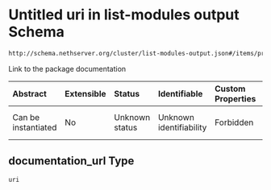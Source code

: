 # Untitled uri in list-modules output Schema

```txt
http://schema.nethserver.org/cluster/list-modules-output.json#/items/properties/docs/parameters/documentation_url
```

Link to the package documentation

| Abstract            | Extensible | Status         | Identifiable            | Custom Properties | Additional Properties | Access Restrictions | Defined In                                                                           |
| :------------------ | :--------- | :------------- | :---------------------- | :---------------- | :-------------------- | :------------------ | :----------------------------------------------------------------------------------- |
| Can be instantiated | No         | Unknown status | Unknown identifiability | Forbidden         | Allowed               | none                | [list-modules-output.json*](cluster/list-modules-output.json "open original schema") |

## documentation_url Type

`uri`
